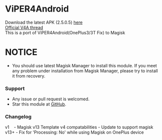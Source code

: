 # ViPER4Android
Download the latest APK (2.5.0.5) [here](https://www.androidfilehost.com/?fid=312978532265364193)  
[Official V4A thread](http://forum.xda-developers.com/showthread.php?t=2191223)  
This is a port of ViPER4Android(OnePlus3/3T Fix) to Magisk

# NOTICE

* You should use latest Magisk Manager to install this module. If you meet any problem under installation from Magisk Manager, please try to install it from recovery.

### Support

* Any issue or pull request is welcomed.
* Star this module at [GitHub](https://github.com/wuchjun/ViPER4Android-OnePlus3_3T_Fix).

### Changelog
v1
    - Magisk v13 Template v4 compatabilities
    - Update to support magisk v13+
    - Fix for 'Processing: No' while using Magisk on OnePlus device

